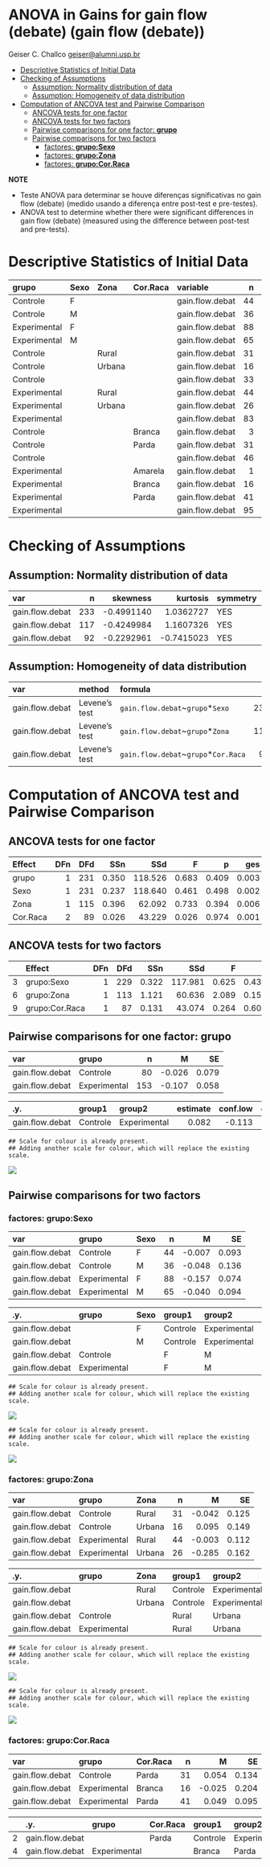 ANOVA in Gains for gain flow (debate) (gain flow (debate))
================
Geiser C. Challco <geiser@alumni.usp.br>

- [Descriptive Statistics of Initial
  Data](#descriptive-statistics-of-initial-data)
- [Checking of Assumptions](#checking-of-assumptions)
  - [Assumption: Normality distribution of
    data](#assumption-normality-distribution-of-data)
  - [Assumption: Homogeneity of data
    distribution](#assumption-homogeneity-of-data-distribution)
- [Computation of ANCOVA test and Pairwise
  Comparison](#computation-of-ancova-test-and-pairwise-comparison)
  - [ANCOVA tests for one factor](#ancova-tests-for-one-factor)
  - [ANCOVA tests for two factors](#ancova-tests-for-two-factors)
  - [Pairwise comparisons for one factor:
    **grupo**](#pairwise-comparisons-for-one-factor-grupo)
  - [Pairwise comparisons for two
    factors](#pairwise-comparisons-for-two-factors)
    - [factores: **grupo:Sexo**](#factores-gruposexo)
    - [factores: **grupo:Zona**](#factores-grupozona)
    - [factores: **grupo:Cor.Raca**](#factores-grupocorraca)

**NOTE**

- Teste ANOVA para determinar se houve diferenças significativas no gain
  flow (debate) (medido usando a diferença entre post-test e
  pre-testes).
- ANOVA test to determine whether there were significant differences in
  gain flow (debate) (measured using the difference between post-test
  and pre-tests).

# Descriptive Statistics of Initial Data

| grupo        | Sexo | Zona   | Cor.Raca | variable        |   n |   mean | median |    min |   max |    sd |    se |    ci |   iqr |
|:-------------|:-----|:-------|:---------|:----------------|----:|-------:|-------:|-------:|------:|------:|------:|------:|------:|
| Controle     | F    |        |          | gain.flow.debat |  44 | -0.007 | -0.111 | -1.016 | 1.333 | 0.614 | 0.093 | 0.187 | 0.667 |
| Controle     | M    |        |          | gain.flow.debat |  36 | -0.048 |  0.000 | -3.000 | 1.222 | 0.815 | 0.136 | 0.276 | 1.028 |
| Experimental | F    |        |          | gain.flow.debat |  88 | -0.157 | -0.167 | -2.889 | 1.444 | 0.692 | 0.074 | 0.147 | 0.889 |
| Experimental | M    |        |          | gain.flow.debat |  65 | -0.040 |  0.000 | -1.667 | 1.333 | 0.758 | 0.094 | 0.188 | 1.111 |
| Controle     |      | Rural  |          | gain.flow.debat |  31 | -0.042 | -0.111 | -1.556 | 1.000 | 0.695 | 0.125 | 0.255 | 1.000 |
| Controle     |      | Urbana |          | gain.flow.debat |  16 |  0.095 |  0.000 | -0.889 | 1.333 | 0.595 | 0.149 | 0.317 | 0.583 |
| Controle     |      |        |          | gain.flow.debat |  33 | -0.069 | -0.111 | -3.000 | 1.222 | 0.778 | 0.136 | 0.276 | 0.792 |
| Experimental |      | Rural  |          | gain.flow.debat |  44 | -0.003 |  0.111 | -2.889 | 1.000 | 0.743 | 0.112 | 0.226 | 0.917 |
| Experimental |      | Urbana |          | gain.flow.debat |  26 | -0.285 | -0.444 | -1.444 | 1.333 | 0.827 | 0.162 | 0.334 | 0.833 |
| Experimental |      |        |          | gain.flow.debat |  83 | -0.107 | -0.111 | -1.556 | 1.444 | 0.671 | 0.074 | 0.146 | 0.944 |
| Controle     |      |        | Branca   | gain.flow.debat |   3 |  0.222 | -0.222 | -0.333 | 1.222 | 0.868 | 0.501 | 2.156 | 0.778 |
| Controle     |      |        | Parda    | gain.flow.debat |  31 |  0.054 | -0.111 | -1.556 | 1.333 | 0.747 | 0.134 | 0.274 | 1.056 |
| Controle     |      |        |          | gain.flow.debat |  46 | -0.095 |  0.000 | -3.000 | 1.222 | 0.677 | 0.100 | 0.201 | 0.677 |
| Experimental |      |        | Amarela  | gain.flow.debat |   1 |  0.111 |  0.111 |  0.111 | 0.111 |       |       |       | 0.000 |
| Experimental |      |        | Branca   | gain.flow.debat |  16 | -0.025 |  0.076 | -1.667 | 1.222 | 0.815 | 0.204 | 0.434 | 1.194 |
| Experimental |      |        | Parda    | gain.flow.debat |  41 |  0.049 |  0.111 | -1.333 | 1.000 | 0.610 | 0.095 | 0.192 | 1.000 |
| Experimental |      |        |          | gain.flow.debat |  95 | -0.191 | -0.333 | -2.889 | 1.444 | 0.746 | 0.077 | 0.152 | 1.000 |

# Checking of Assumptions

## Assumption: Normality distribution of data

| var             |   n |   skewness |   kurtosis | symmetry | statistic | method     |         p | p.signif | normality |
|:----------------|----:|-----------:|-----------:|:---------|----------:|:-----------|----------:|:---------|:----------|
| gain.flow.debat | 233 | -0.4991140 |  1.0362727 | YES      | 16.163706 | D’Agostino | 0.0003091 | \*\*     | \-        |
| gain.flow.debat | 117 | -0.4249984 |  1.1607326 | YES      |  8.870540 | D’Agostino | 0.0118519 | ns       | QQ        |
| gain.flow.debat |  92 | -0.2292961 | -0.7415023 | YES      |  4.052546 | D’Agostino | 0.1318259 | ns       | YES       |

## Assumption: Homogeneity of data distribution

| var             | method        | formula                               |   n | df1 | df2 | statistic |         p | p.signif |
|:----------------|:--------------|:--------------------------------------|----:|----:|----:|----------:|----------:|:---------|
| gain.flow.debat | Levene’s test | `gain.flow.debat`~`grupo`\*`Sexo`     | 233 |   3 | 229 | 0.9643387 | 0.4103142 | ns       |
| gain.flow.debat | Levene’s test | `gain.flow.debat`~`grupo`\*`Zona`     | 117 |   3 | 113 | 0.5418568 | 0.6546160 | ns       |
| gain.flow.debat | Levene’s test | `gain.flow.debat`~`grupo`\*`Cor.Raca` |  92 |   4 |  87 | 1.3104412 | 0.2724645 | ns       |

# Computation of ANCOVA test and Pairwise Comparison

## ANCOVA tests for one factor

| Effect   | DFn | DFd |   SSn |     SSd |     F |     p |   ges | p\<.05 |
|:---------|----:|----:|------:|--------:|------:|------:|------:|:-------|
| grupo    |   1 | 231 | 0.350 | 118.526 | 0.683 | 0.409 | 0.003 |        |
| Sexo     |   1 | 231 | 0.237 | 118.640 | 0.461 | 0.498 | 0.002 |        |
| Zona     |   1 | 115 | 0.396 |  62.092 | 0.733 | 0.394 | 0.006 |        |
| Cor.Raca |   2 |  89 | 0.026 |  43.229 | 0.026 | 0.974 | 0.001 |        |

## ANCOVA tests for two factors

|     | Effect         | DFn | DFd |   SSn |     SSd |     F |     p |   ges | p\<.05 |
|:----|:---------------|----:|----:|------:|--------:|------:|------:|------:|:-------|
| 3   | grupo:Sexo     |   1 | 229 | 0.322 | 117.981 | 0.625 | 0.430 | 0.003 |        |
| 6   | grupo:Zona     |   1 | 113 | 1.121 |  60.636 | 2.089 | 0.151 | 0.018 |        |
| 9   | grupo:Cor.Raca |   1 |  87 | 0.131 |  43.074 | 0.264 | 0.609 | 0.003 |        |

## Pairwise comparisons for one factor: **grupo**

| var             | grupo        |   n |      M |    SE |
|:----------------|:-------------|----:|-------:|------:|
| gain.flow.debat | Controle     |  80 | -0.026 | 0.079 |
| gain.flow.debat | Experimental | 153 | -0.107 | 0.058 |

| .y.             | group1   | group2       | estimate | conf.low | conf.high |    se | statistic |     p | p.adj | p.adj.signif |
|:----------------|:---------|:-------------|---------:|---------:|----------:|------:|----------:|------:|------:|:-------------|
| gain.flow.debat | Controle | Experimental |    0.082 |   -0.113 |     0.276 | 0.099 |     0.826 | 0.409 | 0.409 | ns           |

    ## Scale for colour is already present.
    ## Adding another scale for colour, which will replace the existing scale.

![](C:/Users/geise/OneDrive/Workspace/WordGen-Stari-2/results/wordgen-gain.flow.debat-Serie-8-ano-gain_files/figure-gfm/unnamed-chunk-18-1.png)<!-- -->

## Pairwise comparisons for two factors

### factores: **grupo:Sexo**

| var             | grupo        | Sexo |   n |      M |    SE |
|:----------------|:-------------|:-----|----:|-------:|------:|
| gain.flow.debat | Controle     | F    |  44 | -0.007 | 0.093 |
| gain.flow.debat | Controle     | M    |  36 | -0.048 | 0.136 |
| gain.flow.debat | Experimental | F    |  88 | -0.157 | 0.074 |
| gain.flow.debat | Experimental | M    |  65 | -0.040 | 0.094 |

| .y.             | grupo        | Sexo | group1   | group2       | estimate | conf.low | conf.high |    se | statistic |     p | p.adj | p.adj.signif |
|:----------------|:-------------|:-----|:---------|:-------------|---------:|---------:|----------:|------:|----------:|------:|------:|:-------------|
| gain.flow.debat |              | F    | Controle | Experimental |    0.150 |   -0.111 |     0.411 | 0.133 |     1.130 | 0.260 | 0.260 | ns           |
| gain.flow.debat |              | M    | Controle | Experimental |   -0.008 |   -0.302 |     0.286 | 0.149 |    -0.054 | 0.957 | 0.957 | ns           |
| gain.flow.debat | Controle     |      | F        | M            |    0.041 |   -0.277 |     0.359 | 0.161 |     0.252 | 0.801 | 0.801 | ns           |
| gain.flow.debat | Experimental |      | F        | M            |   -0.117 |   -0.348 |     0.114 | 0.117 |    -0.997 | 0.320 | 0.320 | ns           |

    ## Scale for colour is already present.
    ## Adding another scale for colour, which will replace the existing scale.

![](C:/Users/geise/OneDrive/Workspace/WordGen-Stari-2/results/wordgen-gain.flow.debat-Serie-8-ano-gain_files/figure-gfm/unnamed-chunk-28-1.png)<!-- -->

    ## Scale for colour is already present.
    ## Adding another scale for colour, which will replace the existing scale.

![](C:/Users/geise/OneDrive/Workspace/WordGen-Stari-2/results/wordgen-gain.flow.debat-Serie-8-ano-gain_files/figure-gfm/unnamed-chunk-29-1.png)<!-- -->

### factores: **grupo:Zona**

| var             | grupo        | Zona   |   n |      M |    SE |
|:----------------|:-------------|:-------|----:|-------:|------:|
| gain.flow.debat | Controle     | Rural  |  31 | -0.042 | 0.125 |
| gain.flow.debat | Controle     | Urbana |  16 |  0.095 | 0.149 |
| gain.flow.debat | Experimental | Rural  |  44 | -0.003 | 0.112 |
| gain.flow.debat | Experimental | Urbana |  26 | -0.285 | 0.162 |

| .y.             | grupo        | Zona   | group1   | group2       | estimate | conf.low | conf.high |    se | statistic |     p | p.adj | p.adj.signif |
|:----------------|:-------------|:-------|:---------|:-------------|---------:|---------:|----------:|------:|----------:|------:|------:|:-------------|
| gain.flow.debat |              | Rural  | Controle | Experimental |   -0.038 |   -0.379 |     0.302 | 0.172 |    -0.223 | 0.824 | 0.824 | ns           |
| gain.flow.debat |              | Urbana | Controle | Experimental |    0.380 |   -0.081 |     0.841 | 0.233 |     1.632 | 0.105 | 0.105 | ns           |
| gain.flow.debat | Controle     |        | Rural    | Urbana       |   -0.136 |   -0.583 |     0.310 | 0.225 |    -0.605 | 0.547 | 0.547 | ns           |
| gain.flow.debat | Experimental |        | Rural    | Urbana       |    0.282 |   -0.077 |     0.641 | 0.181 |     1.555 | 0.123 | 0.123 | ns           |

    ## Scale for colour is already present.
    ## Adding another scale for colour, which will replace the existing scale.

![](C:/Users/geise/OneDrive/Workspace/WordGen-Stari-2/results/wordgen-gain.flow.debat-Serie-8-ano-gain_files/figure-gfm/unnamed-chunk-37-1.png)<!-- -->

    ## Scale for colour is already present.
    ## Adding another scale for colour, which will replace the existing scale.

![](C:/Users/geise/OneDrive/Workspace/WordGen-Stari-2/results/wordgen-gain.flow.debat-Serie-8-ano-gain_files/figure-gfm/unnamed-chunk-38-1.png)<!-- -->

### factores: **grupo:Cor.Raca**

| var             | grupo        | Cor.Raca |   n |      M |    SE |
|:----------------|:-------------|:---------|----:|-------:|------:|
| gain.flow.debat | Controle     | Parda    |  31 |  0.054 | 0.134 |
| gain.flow.debat | Experimental | Branca   |  16 | -0.025 | 0.204 |
| gain.flow.debat | Experimental | Parda    |  41 |  0.049 | 0.095 |

|     | .y.             | grupo        | Cor.Raca | group1   | group2       | estimate | conf.low | conf.high |    se | statistic |     p | p.adj | p.adj.signif |
|:----|:----------------|:-------------|:---------|:---------|:-------------|---------:|---------:|----------:|------:|----------:|------:|------:|:-------------|
| 2   | gain.flow.debat |              | Parda    | Controle | Experimental |    0.004 |   -0.327 |     0.335 | 0.166 |     0.026 | 0.979 | 0.979 | ns           |
| 4   | gain.flow.debat | Experimental |          | Branca   | Parda        |   -0.075 |   -0.484 |     0.335 | 0.206 |    -0.362 | 0.718 | 0.718 | ns           |
